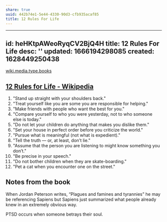 ```yaml
---
share: true
uuid: 442b74e1-5e44-4330-90d3-cfb935acaf85
title: 12 Rules For Life
---
```

---
id: heHKtpAWeoRyqCV2BjQ4H
title: 12 Rules For Life
desc: ''
updated: 1666194298085
created: 1628449250438
---


[wiki.media.type.books](/a3a80e28-c537-4091-a06f-3d20f44ec6a2)
## [12 Rules for Life - Wikipedia](https://en.wikipedia.org/wiki/12_Rules_for_Life)

1. "Stand up straight with your shoulders back."
2. "Treat yourself like you are some you are responsible for helping."
3. "Make friends with people who want the best for you."
4. "Compare yourself to who you were yesterday, not to who someone else is today."
5. "Do not let your children do anything that makes you dislike them."
6. "Set your house in perfect order before you criticize the world."
7. "Pursue what is meaningful (not what is expedient)."
8. "Tell the truth — or, at least, don’t lie."
9. "Assume that the person you are listening to might know something you don’t."
10. "Be precise in your speech."
11. "Do not bother children when they are skate-boarding."
12. "Pet a cat when you encounter one on the street."

## Notes from the book
When Jordan Peterson writes, “Plagues and famines and tyrannies” he may be referencing Sapiens but Sapiens just summarized what people already knew in an extremely obvious way.

PTSD occurs when someone betrays their soul.
